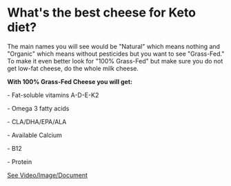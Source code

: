 # What's the best cheese for Keto diet?

The main names you will see would be "Natural" which means nothing and "Organic" which means without pesticides but you want to see "Grass-Fed." To make it even better look for "100% Grass-Fed" but make sure you do not get low-fat cheese, do the whole milk cheese.

**With 100% Grass-Fed Cheese you will get:**

\- Fat-soluble vitamins A-D-E-K2

\- Omega 3 fatty acids

\- CLA/DHA/EPA/ALA

\- Available Calcium

\- B12

\- Protein

 [See Video/Image/Document](https://hls-player.drberg.com/asset?path=migrated-assets/the-best-cheese-on-keto-diet-drberg-on-keto-cheese)